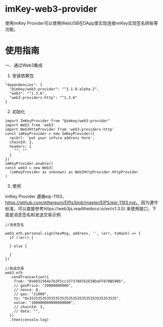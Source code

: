 # imKey-web3-provider
使用imKey Provider可以使用WebUSB在DApp里实现连接imKey实现签名转账等功能。

# 使用指南
一、通过Web3集成
1. 安装依赖包
  ```
  "dependencies": {
    "@imkey/web3-provider": "^1.1.0-alpha.2",
    "web3": "^1.3.6",
    "web3-providers-http": "^1.3.6"
  }
  ```
2. 初始化
```
import ImKeyProvider from "@imkey/web3-provider"
import Web3 from 'web3'
import Web3HttpProvider from 'web3-providers-http'
const imKeyProvider = new ImKeyProvider({
  rpcUrl: 'put your infura address here',
  chainId: 1,
  headers: {
    "": ""
  }
})
imKeyProvider.enable()
const web3 = new Web3(
  (imKeyProvider as unknown) as Web3HttpProvider.HttpProvider
)
```
3. 使用

imKey Provider 遵循eip-1193，https://github.com/ethereum/EIPs/blob/master/EIPS/eip-1193.md，
因为遵守标准，可以直接参考https://web3js.readthedocs.io/en/v1.3.0/ 来使用接口，下面是消息签名和发送交易示例

```
//消息签名

web3.eth.personal.sign(hexMsg, address, '', (err, txHash) => {
  if (!err) {
    
  } else {
  
  }
})

//发送交易
web3.eth
  .sendTransaction({
    from: "0x6031564e7b2F5cc33737807b2E58DaFF870B590b",
    // gasPrice: "20000000008",
    // nonce: 8,
    // gas: "21000",
    to: "0x3535353535353535353535353535353535353535",
    value: "100000000000000000",
    // chainId: 3,
    // data: "",
  })
  .then(console.log)
```
